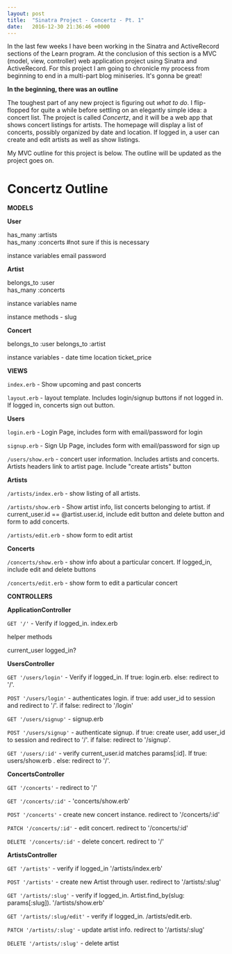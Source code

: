 ```yaml
---
layout: post
title:  "Sinatra Project - Concertz - Pt. 1"
date:   2016-12-30 21:36:46 +0000
---
```



In the last few weeks I have been working in the Sinatra and ActiveRecord sections of the Learn program. At the conclusion of this section is a MVC (model, view, controller) web application project using Sinatra and ActiveRecord. For this project I am going to chronicle my process from beginning to end in a multi-part blog miniseries. It's gonna be great!

**In the beginning, there was an outline**

The toughest part of any new project is figuring out *what to do*. I flip-flopped for quite a while before settling on an elegantly simple idea: a concert list. The project is called *Concertz*, and it will be a web app that shows concert listings for artists. The homepage will display a list of concerts, possibly organized by date and location. If logged in, a user can create and edit artists as well as show listings. 

My MVC outline for this project is below. The outline will be updated as the project goes on.

# Concertz Outline

**MODELS**

**User**

  has_many :artists  
  has_many :concerts #not sure if this is necessary

  instance variables
    email
    password

**Artist**  

  belongs_to :user  
  has_many :concerts  

  instance variables
    name

  instance methods - 
    slug

**Concert**

  belongs_to :user
  belongs_to :artist

  instance variables - 
    date
    time
    location
    ticket_price

**VIEWS**

`index.erb` - Show upcoming and past concerts

`layout.erb` - layout template. Includes login/signup buttons if not logged in. If logged in, concerts sign out button.

**Users**

`login.erb` - Login Page, includes form with email/password for login

`signup.erb` - Sign Up Page, includes form with email/password for 
sign up

`/users/show.erb` - concert user information. Includes artists and concerts. Artists headers link to artist page. Include "create artists" button

**Artists**

`/artists/index.erb` - show listing of all artists. 

`/artists/show.erb` -  Show artist info, list concerts belonging to artist. if current_user.id == @artist.user.id, include edit button and delete button and form to add concerts. 

`/artists/edit.erb` - show form to edit artist

**Concerts**

`/concerts/show.erb` - show info about a particular concert. If logged_in, include edit and delete buttons

`/concerts/edit.erb` - show form to edit a particular concert


**CONTROLLERS**

**ApplicationController**

`GET '/'` - Verify if logged_in. index.erb

helper methods

  current_user
  logged_in?

**UsersController**

`GET '/users/login'` - Verify if logged_in. If true: login.erb. else: redirect to '/'.

`POST '/users/login'` - authenticates login. if true: add user_id to session and redirect to '/'. if false: redirect to '/login'

`GET '/users/signup'` - signup.erb

`POST '/users/signup'` - authenticate signup. if true: create user, add user_id to session and redirect to '/'. if false: redirect to '/signup'.

`GET '/users/:id'` - verify current_user.id matches params[:id]. If true: users/show.erb . else: redirect to '/'.

**ConcertsController**

`GET '/concerts'` - redirect to '/'

`GET '/concerts/:id'` - 'concerts/show.erb'

`POST '/concerts'` - create new concert instance. redirect to '/concerts/:id'

`PATCH '/concerts/:id'` - edit concert. redirect to '/concerts/:id'

`DELETE '/concerts/:id'` - delete concert. redirect to '/'

**ArtistsController**

`GET '/artists'` - verify if logged_in '/artists/index.erb' 

`POST '/artists'` - create new Artist through user. redirect to '/artists/:slug'

`GET '/artists/:slug'` - verify if logged_in. Artist.find_by(slug: params[:slug]). '/artists/show.erb'

`GET '/artists/:slug/edit'` - verify if logged_in. /artists/edit.erb.

`PATCH '/artists/:slug'` - update artist info. redirect to '/artists/:slug'

`DELETE '/artists/:slug'` - delete artist

